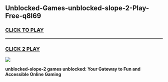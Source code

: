 
## Unblocked-Games-unblocked-slope-2-Play-Free-q8l69
<h3>
<a href="https://premium76.site?title=unblocked-slope-2&ref=19M">CLICK TO PLAY</a></h3>
<hr>

<h3>
<a href="https://premium76.site?title=unblocked-slope-2&ref=19M">CLICK 2 PLAY</a>
  
</h3>

<a href="https://premium76.site?title=unblocked-slope-2&ref=19M"><img src="https://clearcache.store/games.png"></a>


**unblocked-slope-2 games unblocked: Your Gateway to Fun and Accessible Online Gaming**
